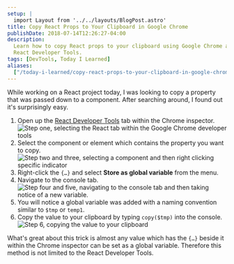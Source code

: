 ```yaml
---
setup: |
  import Layout from '../../layouts/BlogPost.astro'
title: Copy React Props to Your Clipboard in Google Chrome
publishDate: 2018-07-14T12:26:27-04:00
description:
  Learn how to copy React props to your clipboard using Google Chrome and the
  React Developer Tools.
tags: [DevTools, Today I Learned]
aliases:
  ["/today-i-learned/copy-react-props-to-your-clipboard-in-google-chrome/"]
---
```


While working on a React project today, I was looking to copy a property that
was passed down to a component. After searching around, I found out it's
surprisingly easy.

1. Open up the
   [React Developer Tools](https://chrome.google.com/webstore/detail/react-developer-tools/fmkadmapgofadopljbjfkapdkoienihi?hl=en)
   tab within the Chrome inspector.
   ![Step one, selecting the React tab within the Google Chrome developer tools](/images/blog/copy-variables-in-chrome/step1.png)
1. Select the component or element which contains the property you want to copy.
   ![Step two and three, selecting a component and then right clicking specific indicator](/images/blog/copy-variables-in-chrome/step23.png)
1. Right-click the `{…}` and select **Store as global variable** from the menu.
1. Navigate to the console tab.
   ![Step four and five, navigating to the console tab and then taking notice of a new variable.](/images/blog/copy-variables-in-chrome/step45.png)
1. You will notice a global variable was added with a naming convention similar
   to `$tmp` or `temp1`.
1. Copy the value to your clipboard by typing `copy($tmp)` into the console.
   ![Step 6, copying the value to your clipboard](step6.png)

What's great about this trick is almost any value which has the `{…}` beside it
within the Chrome inspector can be set as a global variable. Therefore this
method is not limited to the React Developer Tools.

